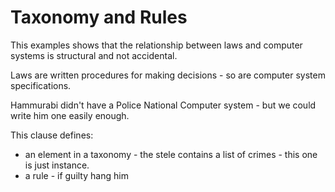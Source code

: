 # Taxonomy and Rules

This examples shows that the relationship between laws and computer systems is structural and not accidental.

Laws are written procedures for making decisions - so are computer system specifications.

Hammurabi didn't have a Police National Computer system - but we could write him one easily enough.

This clause defines:
* an element in a taxonomy - the stele contains a list of crimes - this one is just instance.
* a rule - if guilty hang him

